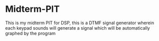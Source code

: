 # Midterm-PIT
This is my midterm PIT for DSP, this is a DTMF signal generator wherein each keypad sounds will generate a signal which will be automatically graphed by the program
